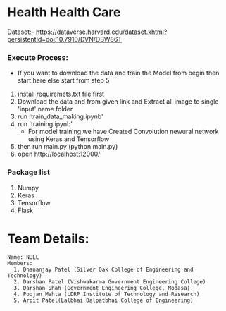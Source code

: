 # Health Health Care
 
 Dataset:- https://dataverse.harvard.edu/dataset.xhtml?persistentId=doi:10.7910/DVN/DBW86T
### Execute Process: 
  
  * If you want to download the data and train the Model from begin then start here else start from step 5
  1. install requiremets.txt file first
  2. Download the data and from given link and Extract all image to single 'input' name folder
  3. run 'train_data_making.ipynb'
  4. run 'training.ipynb' 
        * For model training we have Created Convolution newural network using Keras and Tensorflow
  5. then run main.py (python main.py)
  6. open http://localhost:12000/
 
### Package list
  1. Numpy
  2. Keras
  3. Tensorflow
  4. Flask

 # Team Details:
    Name: NULL
    Members: 
      1. Dhananjay Patel (Silver Oak College of Engineering and Technology)
      2. Darshan Patel (Vishwakarma Government Engineering College)
      3. Darshan Shah (Government Engineering College, Modasa)
      4. Poojan Mehta (LDRP Institute of Technology and Research)
      5. Arpit Patel(Lalbhai Dalpatbhai College of Engineering)
